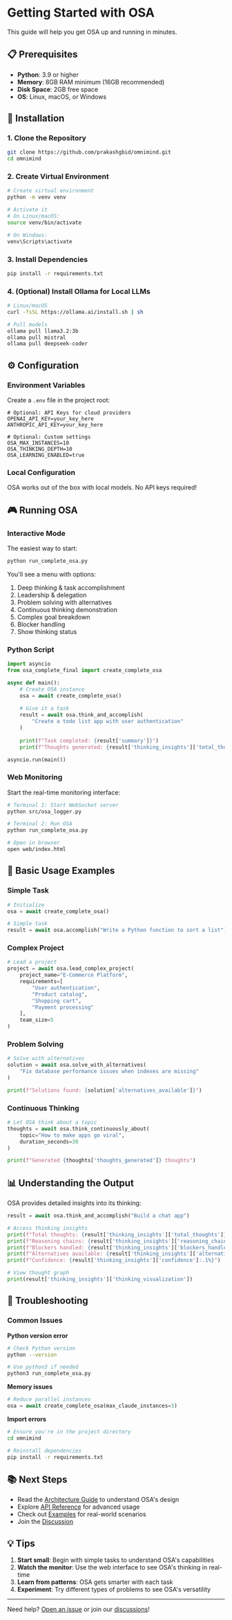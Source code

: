 # Getting Started with OSA

This guide will help you get OSA up and running in minutes.

## 📋 Prerequisites

- **Python**: 3.9 or higher
- **Memory**: 8GB RAM minimum (16GB recommended)
- **Disk Space**: 2GB free space
- **OS**: Linux, macOS, or Windows

## 🚀 Installation

### 1. Clone the Repository

```bash
git clone https://github.com/prakashgbid/omnimind.git
cd omnimind
```

### 2. Create Virtual Environment

```bash
# Create virtual environment
python -m venv venv

# Activate it
# On Linux/macOS:
source venv/bin/activate

# On Windows:
venv\Scripts\activate
```

### 3. Install Dependencies

```bash
pip install -r requirements.txt
```

### 4. (Optional) Install Ollama for Local LLMs

```bash
# Linux/macOS
curl -fsSL https://ollama.ai/install.sh | sh

# Pull models
ollama pull llama3.2:3b
ollama pull mistral
ollama pull deepseek-coder
```

## ⚙️ Configuration

### Environment Variables

Create a `.env` file in the project root:

```env
# Optional: API Keys for cloud providers
OPENAI_API_KEY=your_key_here
ANTHROPIC_API_KEY=your_key_here

# Optional: Custom settings
OSA_MAX_INSTANCES=10
OSA_THINKING_DEPTH=10
OSA_LEARNING_ENABLED=true
```

### Local Configuration

OSA works out of the box with local models. No API keys required!

## 🎮 Running OSA

### Interactive Mode

The easiest way to start:

```bash
python run_complete_osa.py
```

You'll see a menu with options:
1. Deep thinking & task accomplishment
2. Leadership & delegation
3. Problem solving with alternatives
4. Continuous thinking demonstration
5. Complex goal breakdown
6. Blocker handling
7. Show thinking status

### Python Script

```python
import asyncio
from osa_complete_final import create_complete_osa

async def main():
    # Create OSA instance
    osa = await create_complete_osa()
    
    # Give it a task
    result = await osa.think_and_accomplish(
        "Create a todo list app with user authentication"
    )
    
    print(f"Task completed: {result['summary']}")
    print(f"Thoughts generated: {result['thinking_insights']['total_thoughts']}")

asyncio.run(main())
```

### Web Monitoring

Start the real-time monitoring interface:

```bash
# Terminal 1: Start WebSocket server
python src/osa_logger.py

# Terminal 2: Run OSA
python run_complete_osa.py

# Open in browser
open web/index.html
```

## 🧠 Basic Usage Examples

### Simple Task

```python
# Initialize
osa = await create_complete_osa()

# Simple task
result = await osa.accomplish("Write a Python function to sort a list")
```

### Complex Project

```python
# Lead a project
project = await osa.lead_complex_project(
    project_name="E-Commerce Platform",
    requirements=[
        "User authentication",
        "Product catalog",
        "Shopping cart",
        "Payment processing"
    ],
    team_size=5
)
```

### Problem Solving

```python
# Solve with alternatives
solution = await osa.solve_with_alternatives(
    "Fix database performance issues when indexes are missing"
)

print(f"Solutions found: {solution['alternatives_available']}")
```

### Continuous Thinking

```python
# Let OSA think about a topic
thoughts = await osa.think_continuously_about(
    topic="How to make apps go viral",
    duration_seconds=30
)

print(f"Generated {thoughts['thoughts_generated']} thoughts")
```

## 📊 Understanding the Output

OSA provides detailed insights into its thinking:

```python
result = await osa.think_and_accomplish("Build a chat app")

# Access thinking insights
print(f"Total thoughts: {result['thinking_insights']['total_thoughts']}")
print(f"Reasoning chains: {result['thinking_insights']['reasoning_chains']}")
print(f"Blockers handled: {result['thinking_insights']['blockers_handled']}")
print(f"Alternatives available: {result['thinking_insights']['alternatives_available']}")
print(f"Confidence: {result['thinking_insights']['confidence']:.1%}")

# View thought graph
print(result['thinking_insights']['thinking_visualization'])
```

## 🔧 Troubleshooting

### Common Issues

**Python version error**
```bash
# Check Python version
python --version

# Use python3 if needed
python3 run_complete_osa.py
```

**Memory issues**
```python
# Reduce parallel instances
osa = await create_complete_osa(max_claude_instances=3)
```

**Import errors**
```bash
# Ensure you're in the project directory
cd omnimind

# Reinstall dependencies
pip install -r requirements.txt
```

## 📚 Next Steps

- Read the [Architecture Guide](Architecture) to understand OSA's design
- Explore [API Reference](API-Reference) for advanced usage
- Check out [Examples](Examples) for real-world scenarios
- Join the [Discussion](https://github.com/prakashgbid/omnimind/discussions)

## 💡 Tips

1. **Start small**: Begin with simple tasks to understand OSA's capabilities
2. **Watch the monitor**: Use the web interface to see OSA's thinking in real-time
3. **Learn from patterns**: OSA gets smarter with each task
4. **Experiment**: Try different types of problems to see OSA's versatility

---

Need help? [Open an issue](https://github.com/prakashgbid/omnimind/issues) or join our [discussions](https://github.com/prakashgbid/omnimind/discussions)!